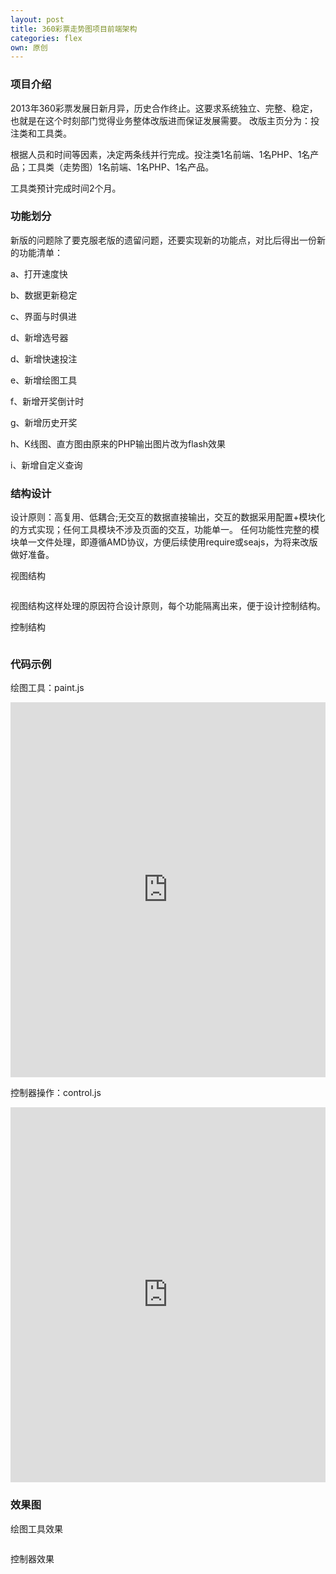 ```yaml
---
layout: post
title: 360彩票走势图项目前端架构
categories: flex
own: 原创
---
```


### 项目介绍

2013年360彩票发展日新月异，历史合作终止。这要求系统独立、完整、稳定，也就是在这个时刻部门觉得业务整体改版进而保证发展需要。
改版主页分为：投注类和工具类。

根据人员和时间等因素，决定两条线并行完成。投注类1名前端、1名PHP、1名产品；工具类（走势图）1名前端、1名PHP、1名产品。

工具类预计完成时间2个月。

### 功能划分

新版的问题除了要克服老版的遗留问题，还要实现新的功能点，对比后得出一份新的功能清单：

 a、打开速度快
 
 b、数据更新稳定
 
 c、界面与时俱进
 
 d、新增选号器
 
 d、新增快速投注
 
 e、新增绘图工具
 
 f、新增开奖倒计时
 
 g、新增历史开奖
 
 h、K线图、直方图由原来的PHP输出图片改为flash效果
 
 i、新增自定义查询
 
### 结构设计

设计原则：高复用、低耦合;无交互的数据直接输出，交互的数据采用配置+模块化的方式实现；任何工具模块不涉及页面的交互，功能单一。
任何功能性完整的模块单一文件处理，即遵循AMD协议，方便后续使用require或seajs，为将来改版做好准备。
	
视图结构
	

<a class="artZoom" href="/assets/img/blog/flex/view.jpg" rel="/assets/img/blog/flex/view.jpg"><img src="/assets/img/blog/flex/view.jpg" alt="" /></a>

视图结构这样处理的原因符合设计原则，每个功能隔离出来，便于设计控制结构。

控制结构

<a href="/assets/img/blog/flex/control.jpg" class="artZoom" rel="/assets/img/blog/flex/control.jpg"><img src="/assets/img/blog/flex/control.jpg" alt="" /></a>

### 代码示例

绘图工具：paint.js

<iframe width="100%" height="600" src="http://jsfiddle.net/cuc_ygh/ypa7pdrv/7/js/" allowfullscreen="allowfullscreen" frameborder="0"></iframe>

控制器操作：control.js

<iframe width="100%" height="600" src="http://jsfiddle.net/cuc_ygh/ypa7pdrv/6/js/" allowfullscreen="allowfullscreen" frameborder="0"></iframe>

### 效果图

绘图工具效果

<a href="/assets/img/blog/flex/paint-tool.png" class="srtZoom" rel="/assets/img/blog/flex/paint-tool.png"><img src="/assets/img/blog/flex/paint-tool.png" alt="" /></a>


控制器效果

<a href="/assets/img/blog/flex/control-tool.gif" class="srtZoom" rel="/assets/img/blog/flex/control-tool.gif"><img src="/assets/img/blog/flex/control-tool.gif" alt="" /></a>



